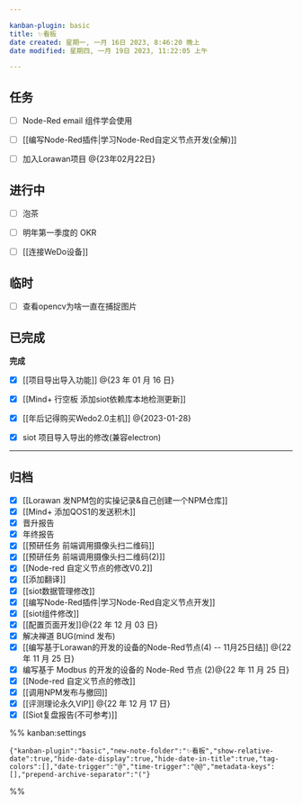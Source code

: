 ```yaml
---

kanban-plugin: basic
title: ✨看板
date created: 星期一, 一月 16日 2023, 8:46:20 晚上
date modified: 星期四, 一月 19日 2023, 11:22:05 上午

---
```


## 任务

- [ ] Node-Red email 组件学会使用
- [ ] [[编写Node-Red插件|学习Node-Red自定义节点开发(全解)]]
- [ ] 加入Lorawan项目 @{23年02月22日}


## 进行中

- [ ] 泡茶
- [ ] 明年第一季度的 OKR
- [ ] [[连接WeDo设备]]


## 临时

- [ ] 查看opencv为啥一直在捕捉图片


## 已完成

**完成**
- [x] [[项目导出导入功能]] @{23 年 01 月 16 日}
- [x] [[Mind+ 行空板 添加siot依赖库本地检测更新]]
- [x] [[年后记得购买Wedo2.0主机]] @{2023-01-28}
- [x] siot 项目导入导出的修改(兼容electron)


***

## 归档

- [x] [[Lorawan 发NPM包的实操记录&自己创建一个NPM仓库]]
- [x] [[Mind+ 添加QOS1的发送积木]]
- [x] 晋升报告
- [x] 年终报告
- [x] [[预研任务  前端调用摄像头扫二维码]]
- [x] [[预研任务 前端调用摄像头扫二维码(2)]]
- [x] [[Node-red 自定义节点的修改V0.2]]
- [x] [[添加翻译]]
- [x] [[siot数据管理修改]]
- [x] [[编写Node-Red插件|学习Node-Red自定义节点开发]]
- [x] [[siot组件修改]]
- [x] [[配置页面开发]]@{22 年 12 月 03 日}
- [x] 解决禅道 BUG(mind 发布)
- [x] [[编写基于Lorawan的开发的设备的Node-Red节点(4) -- 11月25日结]] @{22 年 11 月 25 日}
- [x] 编写基于 Modbus 的开发的设备的 Node-Red 节点 (2)@{22 年 11 月 25 日}
- [x] [[Node-red 自定义节点的修改]]
- [x] [[调用NPM发布与撤回]]
- [x] [[评测理论永久VIP]] @{22 年 12 月 17 日}
- [x] [[Siot复盘报告(不可参考)]]

%% kanban:settings
```
{"kanban-plugin":"basic","new-note-folder":"✨看板","show-relative-date":true,"hide-date-display":true,"hide-date-in-title":true,"tag-colors":[],"date-trigger":"@","time-trigger":"@@","metadata-keys":[],"prepend-archive-separator":"("}
```
%%